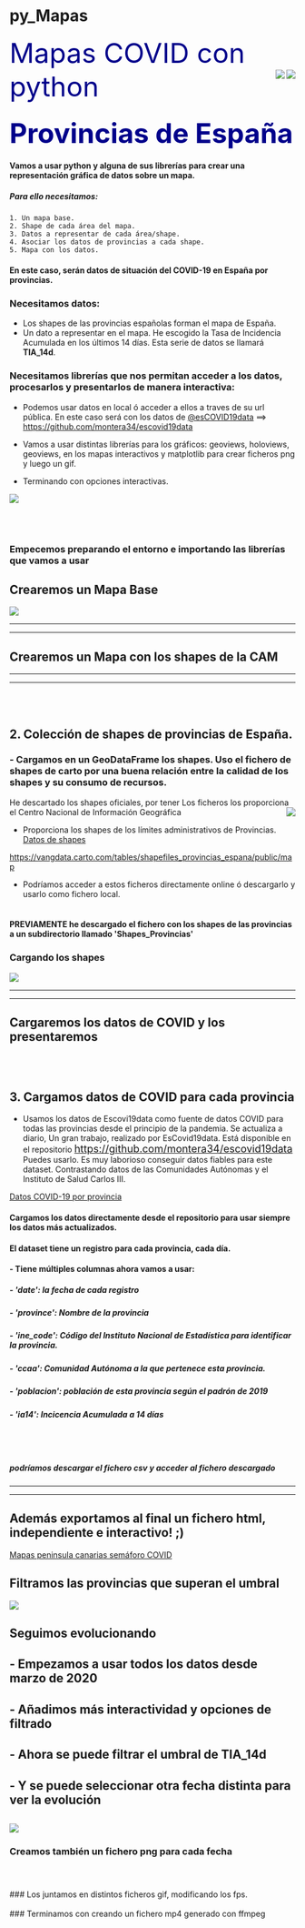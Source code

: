 # py_Mapas


<font color='darkblue' size=18>Mapas COVID con python</font><img src="img/Mercator-projection.jpg" align='right'><img src="img/python-logo.png" align='right'>

### <font color='darkblue' size=12> Provincias de España</font>

#### Vamos a usar python y alguna de sus librerías para crear una representación gráfica de datos sobre un mapa.

##### Para ello necesitamos:

    1. Un mapa base.
    2. Shape de cada área del mapa.
    3. Datos a representar de cada área/shape.
    4. Asociar los datos de provincias a cada shape.
    5. Mapa con los datos.

#### En este caso, serán datos de situación del COVID-19 en España por provincias.
### Necesitamos datos:
- Los shapes de las provincias españolas forman el mapa de España.
- Un dato a representar en el mapa. He escogido la Tasa de Incidencia Acumulada en los últimos 14 días. Esta serie de datos se llamará **TIA_14d**.

### Necesitamos librerías que nos permitan acceder a los datos, procesarlos y presentarlos de manera interactiva:

- Podemos usar datos en local ó acceder a ellos a traves de su url pública. En este caso será con los datos de [@esCOVID19data](https://github.com/montera34/escovid19data) ==> https://github.com/montera34/escovid19data

- Vamos a usar distintas librerías para los gráficos: geoviews, holoviews, geoviews, en los mapas interactivos y matplotlib para crear ficheros png y luego un gif.

- Terminando con opciones interactivas.
<img src="img/provincias_ia14d_fps2_5.gif" align='center'>

<br><br>
### Empecemos preparando el entorno e importando las librerías que vamos a usar





## Crearemos un Mapa Base 
<img src="img/Readme_1.png" align='center'>

----
----
## Crearemos un Mapa con los shapes de la CAM
---
---
<br><br>
## 2. Colección de shapes de provincias de España.


### - Cargamos en un GeoDataFrame los shapes. Uso el fichero de shapes de carto por una buena relación entre la calidad de los shapes y su consumo de recursos.

He descartado los shapes oficiales, por tener Los ficheros los proporciona el Centro Nacional de Información Geográfica<img src="img/CARTO-logo.svg" align='right' />
- Proporciona los shapes de los límites administrativos de Provincias. [Datos de shapes](https://centrodedescargas.cnig.es/CentroDescargas)


https://vangdata.carto.com/tables/shapefiles_provincias_espana/public/map


- Podríamos acceder a estos ficheros directamente online ó descargarlo y usarlo como fichero local.
<br><br>
#### **PREVIAMENTE** he descargado el fichero con los shapes de las provincias a un subdirectorio llamado 'Shapes_Provincias'
### Cargando los shapes
<img src="img/Readme_2.png" align='center'>

----
----



## Cargaremos los datos de COVID y los presentaremos
<br><br>
## 3. Cargamos datos de COVID para cada provincia

- Usamos los datos de Escovi19data como fuente de datos COVID para todas las provincias desde el principio de la pandemia. Se actualiza a diario, Un gran trabajo, realizado por EsCovid19data. Está disponible en el repositorio <font size=4> https://github.com/montera34/escovid19data </font> Puedes usarlo. Es muy laborioso conseguir datos fiables para este dataset. Contrastando datos de las Comunidades Autónomas y el Instituto de Salud Carlos III.



[Datos COVID-19 por provincia](https://raw.githubusercontent.com/montera34/escovid19data/master/data/output/covid19-provincias-spain_consolidated.csv)

#### Cargamos los datos directamente desde el repositorio para usar siempre los datos más actualizados.
#### El dataset tiene un registro para cada provincia, cada día.
#### - Tiene múltiples columnas ahora vamos a usar:
#####   - 'date': la fecha de cada registro
#####   - 'province': Nombre de la provincia
#####   - 'ine_code': Código del Instituto Nacional de Estadística para identificar la provincia.
#####   - 'ccaa': Comunidad Autónoma a la que pertenece esta provincia.
#####   - 'poblacion': población de esta provincia según el padrón de 2019
#####   - 'ia14': Incicencia Acumulada a 14 días

<br><br>
##### podríamos descargar el fichero csv y acceder al fichero descargado


----
----
## Además exportamos al final un fichero html, independiente e interactivo! ;)
[Mapas peninsula canarias semáforo COVID]("https://raw.githubusercontent.com/otro-mas1/py_Mapas/img/Mapa_peninsula_COVID_semaforo.html")


## Filtramos las provincias que superan el umbral
<img src="img/peninsula_filtrada.png" align='center'>


## Seguimos evolucionando
## - Empezamos a usar todos los datos desde marzo de 2020
## - Añadimos más interactividad y opciones de filtrado
## - Ahora se puede filtrar el umbral de TIA_14d
## - Y se puede seleccionar otra fecha distinta para ver la evolución
##
<img src="img/Readme_filtra_evolucion.png" align='center'>


### Creamos también un fichero png para cada fecha
### 
<br>
<br>
### Los juntamos en distintos ficheros gif, modificando los fps.
<br>
<br>
### Terminamos con creando un fichero mp4 generado con ffmpeg

